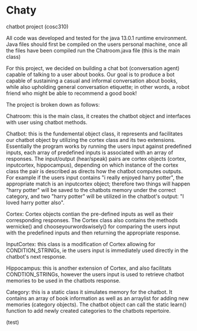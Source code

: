 # Chaty
 chatbot project (cosc310)

All code was developed and tested for the java 13.0.1 runtime environment.
Java files should first be compiled on the users personal machine, once all the files have been compiled run the Chatroom.java file (this is the main class)

For this project, we decided on building a chat bot (conversation agent) capable of talking to a user about books. Our goal is to produce a bot capable of sustaining a casual and informal conversation about books, while also upholding general conversation etiquette; in other words, a robot friend who might be able to recommend a good book! 

The project is broken down as follows:

Chatroom: this is the main class, it creates the chatbot object and interfaces with user using chatbot methods.

Chatbot: this is the fundemental object class, it represents and facilitates our chatbot object by utilizing the cortex class and its two extensions.
Essentially the program works by running the users input against predefined inputs, each array of predefined inputs is associated with an array of responses. The input/output (hear/speak) pairs are cortex objects (cortex, inputcortex, hippocampus), depending on which instance of the cortex class the pair is described as directs how the chatbot computes outputs. For example if the users input contains "i really enjoyed harry potter", the appropriate match is an inputcortex object; therefore two things will happen "harry potter" will be saved to the chatbots memory under the correct category, and two "harry potter" will be utilized in the chatbot's output: "I loved harry potter also".

Cortex: Cortex objects contian the pre-defined inputs as well as their corresponding responses. The Cortex class also contains the methods 
wernicke() and chooseyourwordswisely() for comparing the users input with the predefined inputs and then returning the appropriate response.

InputCortex: this class is a modification of Cortex allowing for CONDITION_STRINGs, ie the users input is immediately used directly in the chatbot's next response. 

Hippocampus: this is another extension of Cortex, and also facilitats CONDTION_STRINGs, however the users input is used to retrieve chatbot memories to be used in the chatbots response. 

Category: this is a static class it simulates memory for the chatbot. It contains an array of book information as well as an arraylist for adding new memories (category objects). The chatbot object can call the static learn() function to add newly created categories to the chatbots repertoire.








(test)